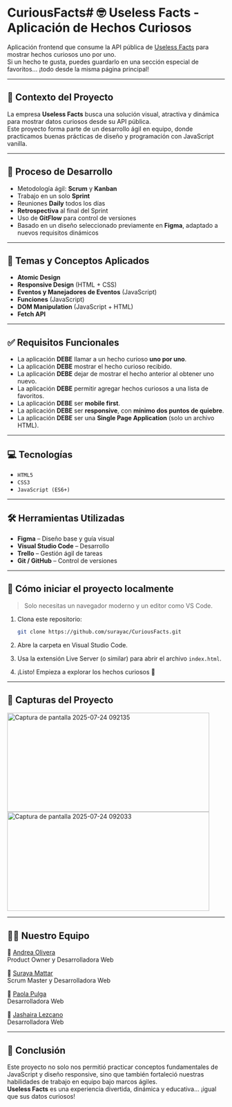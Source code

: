 # CuriousFacts# 🤓 Useless Facts - Aplicación de Hechos Curiosos

Aplicación frontend que consume la API pública de [Useless Facts](https://uselessfacts.jsph.pl/) para mostrar hechos curiosos uno por uno.  
Si un hecho te gusta, puedes guardarlo en una sección especial de favoritos… ¡todo desde la misma página principal!  

---

## 🧠 Contexto del Proyecto

La empresa **Useless Facts** busca una solución visual, atractiva y dinámica para mostrar datos curiosos desde su API pública.  
Este proyecto forma parte de un desarrollo ágil en equipo, donde practicamos buenas prácticas de diseño y programación con JavaScript vanilla.

---

## 🚧 Proceso de Desarrollo

- Metodología ágil: **Scrum** y **Kanban**
- Trabajo en un solo **Sprint**
- Reuniones **Daily** todos los días
- **Retrospectiva** al final del Sprint
- Uso de **GitFlow** para control de versiones
- Basado en un diseño seleccionado previamente en **Figma**, adaptado a nuevos requisitos dinámicos

---

## 🧩 Temas y Conceptos Aplicados

- **Atomic Design**
- **Responsive Design** (HTML + CSS)
- **Eventos y Manejadores de Eventos** (JavaScript)
- **Funciones** (JavaScript)
- **DOM Manipulation** (JavaScript + HTML)
- **Fetch API**

---

## ✅ Requisitos Funcionales

- La aplicación **DEBE** llamar a un hecho curioso **uno por uno**.
- La aplicación **DEBE** mostrar el hecho curioso recibido.
- La aplicación **DEBE** dejar de mostrar el hecho anterior al obtener uno nuevo.
- La aplicación **DEBE** permitir agregar hechos curiosos a una lista de favoritos.
- La aplicación **DEBE** ser **mobile first**.
- La aplicación **DEBE** ser **responsive**, con **mínimo dos puntos de quiebre**.
- La aplicación **DEBE** ser una **Single Page Application** (solo un archivo HTML).

---

## 💻 Tecnologías

- `HTML5`
- `CSS3`
- `JavaScript (ES6+)`

---

## 🛠 Herramientas Utilizadas

- **Figma** – Diseño base y guía visual  
- **Visual Studio Code** – Desarrollo  
- **Trello** – Gestión ágil de tareas  
- **Git / GitHub** – Control de versiones

---

## 🏁 Cómo iniciar el proyecto localmente

> Solo necesitas un navegador moderno y un editor como VS Code.

1. Clona este repositorio:
   ```bash
   git clone https://github.com/surayac/CuriousFacts.git
   ```

2. Abre la carpeta en Visual Studio Code.

3. Usa la extensión Live Server (o similar) para abrir el archivo `index.html`.

4. ¡Listo! Empieza a explorar los hechos curiosos 🐥

---


## 📸 Capturas del Proyecto

<img width="468" height="229" alt="Captura de pantalla 2025-07-24 092135" src="https://github.com/user-attachments/assets/965f162c-35d9-4533-be80-954e90b03fc1" /> <img width="468" height="229" alt="Captura de pantalla 2025-07-24 092033" src="https://github.com/user-attachments/assets/47e0c15c-2de7-44cb-9614-8599d4a483e7" />

---

## 🧑‍💻 Nuestro Equipo

🧠 [Andrea Olivera](https://github.com/andreaonweb)  
Product Owner y Desarrolladora Web

🧠 [Suraya Mattar](https://github.com/surayac)  
Scrum Master y Desarrolladora Web

🧠 [Paola Pulga](https://github.com/Pao-Pul)  
Desarrolladora Web

🧠 [Jashaira Lezcano](https://github.com/JMileny89)  
Desarrolladora Web

---

## 🚀 Conclusión

Este proyecto no solo nos permitió practicar conceptos fundamentales de JavaScript y diseño responsive, sino que también fortaleció nuestras habilidades de trabajo en equipo bajo marcos ágiles.  
**Useless Facts** es una experiencia divertida, dinámica y educativa… ¡igual que sus datos curiosos!
